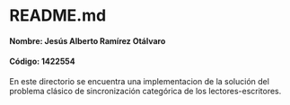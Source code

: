 # README.md


#### Nombre: Jesús Alberto Ramírez Otálvaro
#### Código: 1422554

En este directorio se encuentra una implementacion de la solución del problema clásico
de sincronización categórica de los lectores-escritores. 
